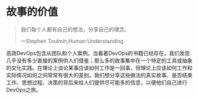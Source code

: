 # 故事的价值

> 我们每个人都有自己的想法，分享自己的理念。
>
> —Stephen Toulmin,Human Understanding

高效DevOps包含从团队和个人案例。当看着DevOps的书籍已经存在，我们发现几乎没有多少直接的案例供人们借鉴；那么多的故事集中在一个特定的工具或抽象的文化实践。在理论上谈论某事应该如何工作是一回事，但理论上应该如何工作和实际情况如何之间常常有很大的差别。我们想分享这些做法的真实故事、是否结束工作、思想过程、决策的背后来给人们提供尽可能多的信息，以便他们自己进行DevOps之旅。

